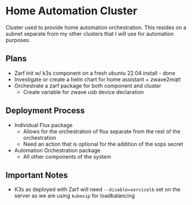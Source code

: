 # Home Automation Cluster

Cluster used to provide home automation orchestration. This resides on a subnet separate from my other clusters that I will use for automation purposes.

## Plans
- Zarf init w/ k3s component on a fresh ubuntu 22.04 install - done
- Investigate or create a helm chart for home assistant + zwave2mqtt
- Orchestrate a zarf package for both component and cluster
    - Create variable for zwave usb device declaration

## Deployment Process

- Individual Flux package
    - Allows for the orchestration of flux separate from the rest of the orchestration
    - Need an action that is optional for the addition of the sops secret
- Automation Orchestration package
    - All other components of the system


## Important Notes
- K3s as deployed with Zarf will need `--disable=servicelb` set on the server as we are using `kubevip` for loadbalancing